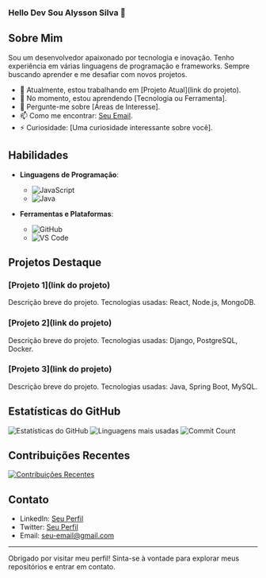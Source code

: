 ### Hello Dev Sou Alysson Silva 👋

## Sobre Mim

Sou um desenvolvedor apaixonado por tecnologia e inovação. Tenho experiência em várias linguagens de programação e frameworks. Sempre buscando aprender e me desafiar com novos projetos.

- 🔭 Atualmente, estou trabalhando em [Projeto Atual](link do projeto).
- 🌱 No momento, estou aprendendo [Tecnologia ou Ferramenta].
- 💬 Pergunte-me sobre [Áreas de Interesse].
- 📫 Como me encontrar: [Seu Email](mailto:seu-email@gmail.com).
- ⚡ Curiosidade: [Uma curiosidade interessante sobre você].

## Habilidades

- **Linguagens de Programação**: 
  - ![JavaScript](https://img.shields.io/badge/-JavaScript-F7DF1E?style=flat-square&logo=javascript&logoColor=black)
  - ![Java](https://img.shields.io/badge/-Java-007396?style=flat-square&logo=java&logoColor=white)



- **Ferramentas e Plataformas**: 
  - ![GitHub](https://img.shields.io/badge/-GitHub-181717?style=flat-square&logo=github&logoColor=white)
  - ![VS Code](https://img.shields.io/badge/-VS%20Code-007ACC?style=flat-square&logo=visual-studio-code&logoColor=white)
  

## Projetos Destaque

### [Projeto 1](link do projeto)
Descrição breve do projeto. Tecnologias usadas: React, Node.js, MongoDB.

### [Projeto 2](link do projeto)
Descrição breve do projeto. Tecnologias usadas: Django, PostgreSQL, Docker.

### [Projeto 3](link do projeto)
Descrição breve do projeto. Tecnologias usadas: Java, Spring Boot, MySQL.

## Estatísticas do GitHub

![Estatísticas do GitHub](https://github-readme-stats.vercel.app/api?username=seu-usuario&show_icons=true&theme=radical)
![Linguagens mais usadas](https://github-readme-stats.vercel.app/api/top-langs/?username=seu-usuario&layout=compact&theme=radical)
![Commit Count](https://komarev.com/ghpvc/?username=seu-usuario&label=Commits&color=blue&style=flat-square)

## Contribuições Recentes

[![Contribuições Recentes](https://github-readme-streak-stats.herokuapp.com/?user=seu-usuario&theme=radical)](https://github.com/seu-usuario)

## Contato

- LinkedIn: [Seu Perfil](https://www.linkedin.com/in/seu-perfil)
- Twitter: [Seu Perfil](https://twitter.com/seu-perfil)
- Email: [seu-email@gmail.com](mailto:seu-email@gmail.com)

---

Obrigado por visitar meu perfil! Sinta-se à vontade para explorar meus repositórios e entrar em contato.

  

